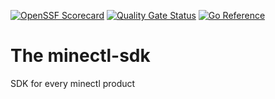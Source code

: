 [![OpenSSF Scorecard](https://api.securityscorecards.dev/projects/github.com/dirien/minectl-sdk/badge)](https://api.securityscorecards.dev/projects/github.com/dirien/minectl-sdk)
[![Quality Gate Status](https://sonarcloud.io/api/project_badges/measure?project=dirien_minectl-sdk&metric=alert_status)](https://sonarcloud.io/summary/new_code?id=dirien_minectl-sdk)
[![Go Reference](https://pkg.go.dev/badge/github.com/dirien/minectl-sdk.svg)](https://pkg.go.dev/github.com/dirien/minectl-sdk)

# The minectl-sdk
SDK for every minectl product
